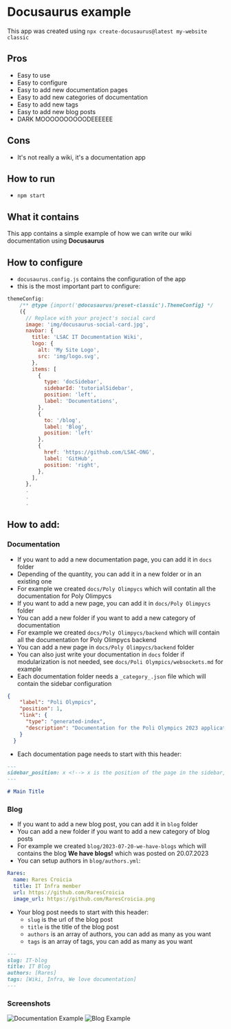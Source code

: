 # Docusaurus example

This app was created using `npx create-docusaurus@latest my-website classic`

## Pros

- Easy to use
- Easy to configure
- Easy to add new documentation pages
- Easy to add new categories of documentation
- Easy to add new tags
- Easy to add new blog posts
- DARK MOOOOOOOOOODEEEEEE

## Cons

- It's not really a wiki, it's a documentation app

## How to run

- `npm start`

## What it contains

This app contains a simple example of how we can write our wiki documentation using **Docusaurus**

## How to configure

- `docusaurus.config.js` contains the configuration of the app
- this is the most important part to configure:
```js
themeConfig:
    /** @type {import('@docusaurus/preset-classic').ThemeConfig} */
    ({
      // Replace with your project's social card
      image: 'img/docusaurus-social-card.jpg',
      navbar: {
        title: 'LSAC IT Documentation Wiki',
        logo: {
          alt: 'My Site Logo',
          src: 'img/logo.svg',
        },
        items: [
          {
            type: 'docSidebar',
            sidebarId: 'tutorialSidebar',
            position: 'left',
            label: 'Documentations',
          },
          {
            to: '/blog',
            label: 'Blog',
            position: 'left'
          },
          {
            href: 'https://github.com/LSAC-ONG',
            label: 'GitHub',
            position: 'right',
          },
        ],
      },
      .
      .
      .
```

## How to add:

### Documentation

- If you want to add a new documentation page, you can add it in `docs` folder
- Depending of the quantity, you can add it in a new folder or in an existing one
- For example we created `docs/Poly Olimpycs` which will contatin all the documentation for Poly Olimpycs
- If you want to add a new page, you can add it in `docs/Poly Olimpycs` folder
- You can add a new folder if you want to add a new category of documentation
- For example we created `docs/Poly Olimpycs/backend` which will contain all the documentation for Poly Olimpycs backend
- You can add a new page in `docs/Poly Olimpycs/backend` folder
- You can also just write your documentation in `docs` folder if modularization is not needed, see `docs/Poli Olympics/websockets.md` for example
- Each documentation folder needs a `_category_.json` file which will contain the sidebar configuration
```json
{
    "label": "Poli Olympics",
    "position": 1,
    "link": {
      "type": "generated-index",
      "description": "Documentation for the Poli Olympics 2023 application"
    }
  }
```
- Each documentation page needs to start with this header:
```md
---
sidebar_position: x <!--> x is the position of the page in the sidebar, it's a number, the lower the number, the higher the page will be in the sidebar -->
---

# Main Title
```

### Blog

- If you want to add a new blog post, you can add it in `blog` folder
- You can add a new folder if you want to add a new category of blog posts
- For example we created `blog/2023-07-20-we-have-blogs` which will contains the blog **We have blogs!** which was posted on 20.07.2023
- You can setup authors in `blog/authors.yml`:
```yml
Rares:
  name: Rares Croicia
  title: IT Infra member
  url: https://github.com/RaresCroicia
  image_url: https://github.com/RaresCroicia.png
```
- Your blog post needs to start with this header:
   - `slug` is the url of the blog post
   - `title` is the title of the blog post
   - `authors` is an array of authors, you can add as many as you want
   - `tags` is an array of tags, you can add as many as you want 

```md
---
slug: IT-blog
title: IT Blog
authors: [Rares]
tags: [Wiki, Infra, We love documentation]
---
```

### Screenshots

![Documentation Example](https://imgur.com/a/2hmj07Y)
![Blog Example](https://imgur.com/a/HbhPORx)
